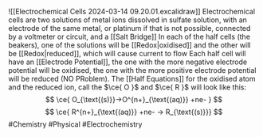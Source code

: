 ![[Electrochemical Cells 2024-03-14 09.20.01.excalidraw]]
Electrochemical cells are two solutions of metal ions dissolved in sulfate solution, with an electrode of the same metal, or platinum if that is not possible, connected by a voltmeter or circuit, and a [[Salt Bridge]]
In each of the half cells (the beakers), one of the solutions will be [[Redox|oxidised]] and the other will be [[Redox|reduced]], which will cause current to flow
Each half cell will have an [[Electrode Potential]], the one with the more negative electrode potential will be oxidised, the one with the more positive electrode potential will be reduced (NO PRoblem). The [[Half Equations]] for the oxidised atom and the reduced ion, call the $\ce{ O }$ and $\ce{ R }$ will look like this:
$$
\ce{ O_{\text{(s)}}->O^{n+}_{\text{(aq)}} +ne- }
$$
$$
\ce{ R^{n+}_{\text{(aq)}} +ne- -> R_{\text{(s)}}}
$$
#Chemistry #Physical #Electrochemistry 